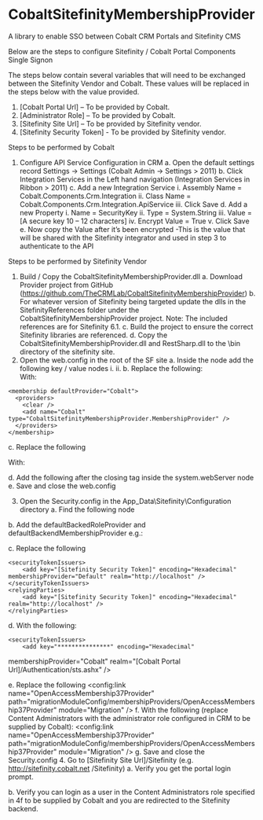 # CobaltSitefinityMembershipProvider
A library to enable SSO between Cobalt CRM Portals and Sitefinity CMS



Below are the steps to configure Sitefinity / Cobalt Portal Components Single Signon

The steps below contain several variables that will need to be exchanged between the Sitefinity Vendor and Cobalt. These values will be replaced in the steps below with the value provided.
1.	[Cobalt Portal Url] – To be provided by Cobalt.
2.	[Administrator Role] – To be provided by Cobalt.
3.	[Sitefinity Site Url] – To be provided by Sitefinity vendor.
4.	[Sitefinity Security Token] - To be provided by Sitefinity vendor.

Steps to be performed by Cobalt
1.	Configure API Service Configuration in CRM
a.	Open the default settings record Settings -> Settings (Cobalt Admin -> Settings > 2011)
b.	Click Integration Services in the Left hand navigation (Integration Services in Ribbon > 2011)
c.	Add a new Integration Service
i.	Assembly Name = Cobalt.Components.Crm.Integration
ii.	Class Name = Cobalt.Components.Crm.Integration.ApiService
iii.	Click Save
d.	Add a new Property
i.	Name = SecurityKey
ii.	Type = System.String
iii.	Value = [A secure key 10 – 12 characters]
iv.	Encrypt Value = True
v.	Click Save
e.	Now copy the Value after it’s been encrypted -This is the value that will be shared with the Sitefinity integrator and used in step 3 to authenticate to the API

Steps to be performed by Sitefinity Vendor
1.	Build / Copy the CobaltSitefinityMembershipProvider.dll
a.	Download Provider project from GitHub (https://github.com/TheCRMLab/CobaltSitefinityMembershipProvider)
b.	For whatever version of Sitefinity being targeted update the dlls in the SitefinityReferences folder under the CobaltSitefinityMembershipProvider project. Note: The included references are for Sitefinity 6.1.
c.	Build the project to ensure the correct Sitefinity libraries are referenced.
d.	Copy the CobaltSitefinityMembershipProvider.dll and RestSharp.dll to the \bin directory of the sitefinity site. 
2.	Open the web.config in the root of the SF site
a.	Inside the <appSettings> node add the following key / value nodes
i.	<add key="CobaltApiUrl" value="[The endpoint url is the root of the API site configured for the CRM org to be supplied by Cobalt (e.g. http://warealtorapi.ramcotest.com/)]" />
ii.	<add key="CobaltApiKey" value="[The security key is the encrypted value from step 1e above to be supplied by Cobalt. (e.g. AaAaAAaAAAAAAAaAAA==)]" />
b.	Replace the following:
      <roleManager enabled="false" />  
    <membership defaultProvider="Default"> 
      <providers>
        <clear /> 
        <add name="Default" type="Telerik.Sitefinity.Security.Data.SitefinityMembershipProvider, Telerik.Sitefinity" />
      </providers>
    </membership>
With:
  <roleManager enabled="true" defaultProvider="Cobalt">
      <providers>
        <clear />
        <add name="Cobalt" type="CobaltSitefinityMembershipProvider.RoleProvider" />
      </providers>
    </roleManager>

    <membership defaultProvider="Cobalt">
      <providers>
        <clear />
        <add name="Cobalt" type="CobaltSitefinityMembershipProvider.MembershipProvider" />
      </providers>
    </membership>

c.	Replace the following
      <federatedAuthentication>
        <wsFederation passiveRedirectEnabled="true" issuer="http://localhost" realm="http://localhost" requireHttps="false" />
        <cookieHandler requireSsl="false" />
      </federatedAuthentication>

With:
<federatedAuthentication>
        <wsFederation passiveRedirectEnabled="true" issuer="[Cobalt Portal Url]/Authentication/sts.ashx" realm="[Sitefinity Site Url]" requireHttps="true" />
        <cookieHandler requireSsl="true" />
      </federatedAuthentication>

d.	Add the following after the </security> closing tag inside the system.webServer node
    <rewrite>
      <rules>
        <rule name="Sitefinity STS Signout" stopProcessing="true">
            <match url="^sitefinity/signout$" />
            <conditions logicalGrouping="MatchAll" trackAllCaptures="false">
                <add input="{QUERY_STRING}" pattern="sts_signout=true" negate="true" />
            </conditions>
            <action type="Redirect" url="/Sitefinity/Signout?sts_signout=true" appendQueryString="true" redirectType="Temporary" />
        </rule>
      </rules>
    </rewrite>
e.	Save and close the web.config

3.	Open the Security.config in the App_Data\Sitefinity\Configuration directory
a.	Find the following node

<securityConfig xmlns:config="urn:telerik:sitefinity:configuration" xmlns:type="urn:telerik:sitefinity:configuration:type" config:version="6.1.4700.0" authCookieName=".SFAUTH-sfsandbox.websiteurl.com" rolesCookieName=".SFROLES-sfsandbox.ramcotest.com" validationKey="[Variable]" decryptionKey="[Variable]"/>

b.	Add the defaultBackedRoleProvider and defaultBackendMembershipProvider e.g.:
<securityConfig xmlns:config="urn:telerik:sitefinity:configuration" xmlns:type="urn:telerik:sitefinity:configuration:type" config:version="6.1.4700.0" authCookieName="[Variable]" rolesCookieName=".SFROLES-sfsandbox.websiteurl.com" validationKey="[Variable]" decryptionKey="[Variable]" defaultBackendRoleProvider="Cobalt" defaultBackendMembershipProvider="Cobalt"/>

c.	Replace the following

	<securityTokenIssuers>
		<add key="[Sitefinity Security Token]" encoding="Hexadecimal" membershipProvider="Default" realm="http://localhost" />
	</securityTokenIssuers>
	<relyingParties>
		<add key="[Sitefinity Security Token]" encoding="Hexadecimal" realm="http://localhost" />
	</relyingParties>
d.	With the following:

	<securityTokenIssuers>
		<add key="***************" encoding="Hexadecimal" 
membershipProvider="Cobalt" realm="[Cobalt Portal Url]/Authentication/sts.ashx" />
	</securityTokenIssuers>
	<relyingParties>
		<add key="********************" encoding="Hexadecimal" 
realm="[Sitefinity Site Url]" />
	</relyingParties>


e.	Replace the following
	<membershipProviders>
		<config:link name="OpenAccessMembership37Provider" path="migrationModuleConfig/membershipProviders/OpenAccessMembership37Provider" module="Migration" />
	</membershipProviders>
f.	With the following (replace Content Administrators with the administrator role configured in CRM to be supplied by Cobalt):
	<roleProviders>
		<add title="Cobalt" description="Cobalt" type="CobaltSitefinityMembershipProvider.SitefinityRoleDataProvider, CobaltSitefinityMembershipProvider" enabled="True" name="Cobalt" />
	</roleProviders>
	<membershipProviders>
        <config:link name="OpenAccessMembership37Provider" path="migrationModuleConfig/membershipProviders/OpenAccessMembership37Provider" module="Migration" />
	<add title="Cobalt" description="Cobalt" type="CobaltSitefinityMembershipProvider.SitefinityMembershipDataProvider, CobaltSitefinityMembershipProvider" enabled="True" name="Cobalt" />
	</membershipProviders>
	<administrativeRoles>
		<role roleProvider="Cobalt" roleName="[Administrator Role]" />
	</administrativeRoles>
g.	Save and close the Security.config
4.	Go to [Sitefinity Site Url]/Sitefinity (e.g. http://sitefinity.cobalt.net /Sitefinity)
a.	Verify you get the portal login prompt.

 
b.	Verify you can login as a user in the Content Administrators role specified in 4f to be supplied by Cobalt and you are redirected to the Sitefinity backend.

